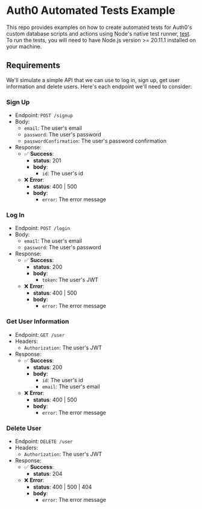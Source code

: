 # Auth0 Automated Tests Example
This repo provides examples on how to create automated tests for Auth0's custom database scripts and actions using Node's native test runner, [test](https://nodejs.org/api/test.html). To run the tests, you will need to have Node.js version >= 20.11.1 installed on your machine.

## Requirements

We'll simulate a simple API that we can use to log in, sign up, get user information and delete users. Here's each endpoint we'll need to consider:


### Sign Up

- Endpoint: `POST /signup`
- Body:
  - `email`: The user's email
  - `password`: The user's password
  - `passwordConfirmation`: The user's password confirmation
- Response:
  - ✅ **Success**:
    - **status**: 201
    - **body**: 
      - `id`: The user's id
  - ❌ **Error**: 
    - **status**: 400 | 500
    - **body**: 
      - `error`: The error message

### Log In
- Endpoint: `POST /login`
- Body:
  - `email`: The user's email
  - `password`: The user's password
- Response:
  - ✅ **Success**:
    - **status**: 200
    - **body**: 
      - `token`: The user's JWT
  - ❌ **Error**: 
    - **status**: 400 | 500
    - **body**: 
      - `error`: The error message

### Get User Information
- Endpoint: `GET /user`
- Headers:
  - `Authorization`: The user's JWT
- Response:
  - ✅ **Success**:
    - **status**: 200
    - **body**: 
      - `id`: The user's id
      - `email`: The user's email
  - ❌ **Error**: 
    - **status**: 400 | 500
    - **body**: 
      - `error`: The error message

### Delete User
- Endpoint: `DELETE /user`
- Headers:
  - `Authorization`: The user's JWT
- Response:
  - ✅ **Success**:
    - **status**: 204
  - ❌ **Error**: 
    - **status**: 400 | 500 | 404
    - **body**: 
      - `error`: The error message


